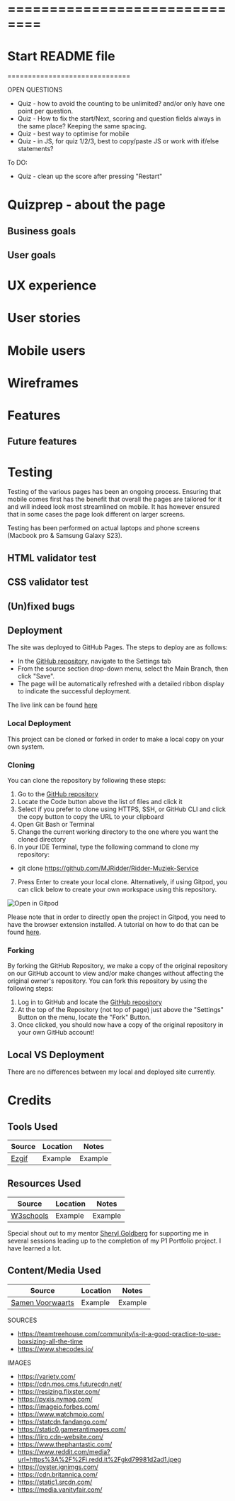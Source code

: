 ==============================
==============================
Start README file
==============================
==============================

OPEN QUESTIONS
- Quiz - how to avoid the counting to be unlimited? and/or only have one point per question.
- Quiz - How to fix the start/Next, scoring and question fields always in the same place? Keeping the same spacing.
- Quiz - best way to optimise for mobile
- Quiz - in JS, for quiz 1/2/3, best to copy/paste JS or work with if/else statements?

To DO:
- Quiz - clean up the score after pressing "Restart"

# Quizprep - about the page


## Business goals

## User goals

# UX experience


# User stories


# Mobile users


# Wireframes


# Features

## Future features

# Testing
Testing of the various pages has been an ongoing process. Ensuring that mobile comes first has the benefit that overall the pages are tailored for it and will indeed look most streamlined on mobile. It has however ensured that in some cases the page look different on larger screens.

Testing has been performed on actual laptops and phone screens (Macbook pro & Samsung Galaxy S23).

## HTML validator test

## CSS validator test


## (Un)fixed bugs

## Deployment

The site was deployed to GitHub Pages. The steps to deploy are as follows:

- In the [GitHub repository](https://github.com/MJRidder/Ridder-Muziek-Service), navigate to the Settings tab
- From the source section drop-down menu, select the Main Branch, then click "Save".
- The page will be automatically refreshed with a detailed ribbon display to indicate the successful deployment.

The live link can be found [here](https://mjridder.github.io/Ridder-Muziek-Service/)

### Local Deployment
This project can be cloned or forked in order to make a local copy on your own system.

### Cloning
You can clone the repository by following these steps:

1. Go to the [GitHub repository](https://github.com/MJRidder/Ridder-Muziek-Service)
2. Locate the Code button above the list of files and click it
3. Select if you prefer to clone using HTTPS, SSH, or GitHub CLI and click the copy button to copy the URL to your clipboard
4. Open Git Bash or Terminal
5. Change the current working directory to the one where you want the cloned directory
6. In your IDE Terminal, type the following command to clone my repository:
- git clone https://github.com/MJRidder/Ridder-Muziek-Service
7. Press Enter to create your local clone.
Alternatively, if using Gitpod, you can click below to create your own workspace using this repository.

![Open in Gitpod](./assets/images/Readme%20screenshots/open-in-gitpod.png "Open in Gitpod")

Please note that in order to directly open the project in Gitpod, you need to have the browser extension installed. A tutorial on how to do that can be found [here](https://www.gitpod.io/docs/configure/user-settings/browser-extension).

### Forking
By forking the GitHub Repository, we make a copy of the original repository on our GitHub account to view and/or make changes without affecting the original owner's repository. You can fork this repository by using the following steps:

1. Log in to GitHub and locate the [GitHub repository](https://github.com/MJRidder/Ridder-Muziek-Service)
2. At the top of the Repository (not top of page) just above the "Settings" Button on the menu, locate the "Fork" Button.
3. Once clicked, you should now have a copy of the original repository in your own GitHub account!

## Local VS Deployment
There are no differences between my local and deployed site currently.

# Credits

## Tools Used

| Source | Location | Notes |
| --- | --- | --- |
| [Ezgif](https://ezgif.com/webp-to-jpg) | Example | Example |



## Resources Used

| Source | Location | Notes |
| --- | --- | --- |
| [W3schools](https://www.w3schools.com/) | Example | Example |


Special shout out to my mentor [Sheryl Goldberg](https://github.com/sherylg343) for supporting me in several sessions leading up to the completion of my P1 Portfolio project. I have learned a lot.

## Content/Media Used

| Source | Location | Notes |
| --- | --- | --- |
| [Samen Voorwaarts](https://www.samenvoorwaarts.nl/) | Example | Example |








SOURCES
- https://teamtreehouse.com/community/is-it-a-good-practice-to-use-boxsizing-all-the-time
- https://www.shecodes.io/


IMAGES
- https://variety.com/
- https://cdn.mos.cms.futurecdn.net/
- https://resizing.flixster.com/
- https://pyxis.nymag.com/
- https://imageio.forbes.com/
- https://www.watchmojo.com/
- https://statcdn.fandango.com/
- https://static0.gamerantimages.com/
- https://lirp.cdn-website.com/
- https://www.thephantastic.com/
- https://www.reddit.com/media?url=https%3A%2F%2Fi.redd.it%2Fgkd79981d2ad1.jpeg
- https://oyster.ignimgs.com/
- https://cdn.britannica.com/
- https://static1.srcdn.com/
- https://media.vanityfair.com/
